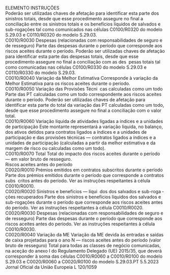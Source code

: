  
ELEMENTO  INSTRUÇÕES  
Poderão ser utilizadas chaves de afetação para identificar esta parte dos sinistros 
totais, desde que esse procedimento assegure no final a conciliação entre os 
sinistros totais e os benefícios líquidos de salvados e sub-rogações tal como 
comunicados nas células C0100/R0320 do modelo S.29.03 e C0110/R0320 do 
modelo S.29.03.  
C0010/R0030  Despesas (relacionadas com 
responsabilidades de seguro e 
de resseguro)  Parte das despesas durante o período que corresponde aos riscos aceites durante o 
período. 
Poderão ser utilizadas chaves de afetação para identificar esta parte das despesas 
totais, desde que esse procedimento assegure no final a conciliação com as des ­
pesas totais tal como comunicadas nas células C0100/R0330 do modelo S.29.03 
e C0110/R0330 do modelo S.29.03.  
C0010/R0040  Variação da Melhor Estimativa  Corresponde à variação da Melhor Estimativa para os riscos aceites durante o 
período.  
C0010/R0050  Variação das Provisões Técni ­
cas calculadas como um todo  Parte das PT calculadas como um todo correspondente aos riscos aceites durante o 
período. 
Poderão ser utilizadas chaves de afetação para identificar esta parte do total da 
variação das PT calculadas como um todo, desde que esse procedimento assegure 
no final a conciliação com o valor total.  
C0010/R0060  Variação líquida de atividades 
ligadas a índices e a unidades 
de participação  Este montante representará a variação líquida, no balanço, dos ativos detidos para 
contratos ligados a índices e a unidades de participação e das provisões técnicas 
— contratos ligados a índices e a unidades de participação (calculadas a partir da 
melhor estimativa e da margem de risco ou calculadas como um todo).  
C0010/R0070  Total  Total do impacto dos riscos aceites durante o período — em valor bruto de 
resseguro.  
Riscos aceites 
antes do período  
C0020/R0010  Prémios emitidos em contratos 
subscritos durante o período  Parte dos prémios emitidos durante o período que corresponde a contratos subs ­
critos antes do período. 
Ver as instruções respeitantes à célula C0010/R0010.  
C0020/R0020  Sinistros e benefícios — líqui ­
dos dos salvados e sub-roga ­
ções recuperados  Parte dos sinistros e benefícios líquidos dos salvados e sub-rogações durante o 
período que corresponde aos riscos aceites antes do período. 
Ver as instruções respeitantes à célula C0010/R0020.  
C0020/R0030  Despesas (relacionadas com 
responsabilidades de seguro e 
de resseguro)  Parte das despesas durante o período que corresponde aos riscos aceites antes do 
período. 
Ver as instruções respeitantes à célula C0010/R0030.  
C0020/R0040  Variação da ME  Variação da ME devida às entradas e saídas de caixa projetadas para o ano N — 
riscos aceites antes do período (valor bruto de resseguro) 
Total para todas as classes de negócio comunicadas, na aceção do anexo I do 
Regulamento Delegado (UE) 2015/35, que deverá corresponder à soma das células 
C0010/R0060 a C0010/R0100 do modelo S.29.03 e C0020/R0060 a 
C0020/R0100 do modelo S.29.03.PT  5.5.2023 Jornal Oficial da União Europeia L 120/1059